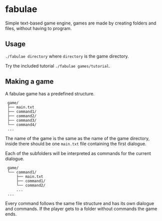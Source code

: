 # fabulae

Simple text-based game engine, games are made by creating folders and files, without having to program.

## Usage

`./fabulae directory` where `directory` is the game directory.

Try the included tutorial `./fabulae games/tutorial`.

## Making a game

A fabulae game has a predefined structure.

```
 game/
 ├── main.txt
 ├── command1/
 ├── command2/
 ├── command3/
 └── command4/
 ...
```

The name of the game is the same as the name of the game directory, inside there should be one `main.txt` file containing the first dialogue.

Each of the subfolders will be interpreted as commands for the current dialogue.

```
 game/
 └── command1/
     ├── main.txt
     ├── command1/
     └── command2/
     ...
 ...
```

Every command follows the same file structure and has its own dialogue and commands. If the player gets to a folder without commands the game ends.
